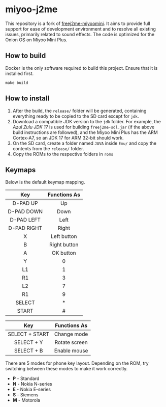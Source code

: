 # miyoo-j2me
This repository is a fork of [freej2me-miyoomini](https://github.com/aweigit/freej2me-miyoomini). It aims to provide full support for ease of development environment and to resolve all existing issues, primarily related to sound effects. The code is optimized for the Onion OS on Miyoo Mini Plus.

## How to build
Docker is the only software required to build this project. Ensure that it is installed first.
```
make build
```

## How to install
1. After the build, the `release/` folder will be generated, containing everything ready to be copied to the SD card except for `jdk`.
2. Download a compatible JDK version to the `jdk` folder. For example, the *Azul Zulu JDK 17* is used for building `freej2me-sdl.jar` (if the above build instructions are followed), and the Miyoo Mini Plus has the ARM Cortex-A7, so an JDK 17 for ARM 32-bit should work.
3. On the SD card, create a folder named `JAVA` inside `Emu/` and copy the contents from the `release/` folder.
4. Copy the ROMs to the respective folders in `roms`

## Keymaps
Below is the default keymap mapping.

|   **Key**   |    **Functions As**    |
|:-----------:|:----------------------:|
|  D-PAD UP   |           Up           |
| D-PAD DOWN  |          Down          |
| D-PAD LEFT  |          Left          |
| D-PAD RIGHT |         Right          |
|      X      |      Left button       |
|      B      |      Right button      |
|      A      |       OK button        |
|      Y      |           0            |
|     L1      |           1            |
|     R1      |           3            |
|     L2      |           7            |
|     R1      |           9            |
|   SELECT    |           *            |
|    START    |           #            |

|    **Key**     | **Functions As** |
|:--------------:|:----------------:|
| SELECT + START |   Change mode    |
|   SELECT + Y   |  Rotate screen   |
|   SELECT + B   |   Enable mouse   |

There are 5 modes for phone key layout. Depending on the ROM, try switching between these modes to make it work correctly. 
* **P** - Standard
* **N** - Nokia N-series
* **E** - Nokia E-series
* **S** - Siemens
* **M** - Motorola